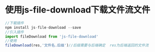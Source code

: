 # 使用js-file-download下载文件流文件
```javascript
//下载插件
npm install js-file-download --save
//引入插件
import fileDownload from 'js-file-download'
//使用
fileDownload(res,'文件名.后缀')//后缀需要与后端确定  res为后端返回的文件流
```

